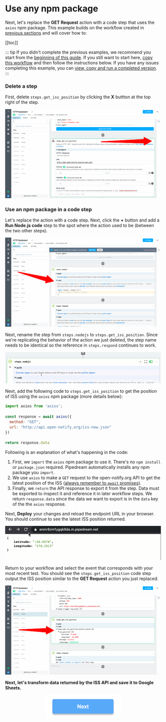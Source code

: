 # Use any npm package

Next, let's replace the **GET Request** action with a code step that uses the `axios` npm package. This example builds on the workflow created in [previous sections](/quickstart/) and will cover how to:

[[toc]]

::: tip
If you didn't complete the previous examples, we recommend you start from the [beginning of this guide](/quickstart/). If you still want to start here, [copy this workflow](https://pipedream.com/@gettingstarted/quickstart-make-outbound-http-requests-p_6lCQOLo) and then follow the instructions below. If you have any issues completing this example, you can [view, copy and run a completed version](https://pipedream.com/@gettingstarted/quickstart-use-any-npm-package-p_pWCg5BP).
:::

### Delete a step

First, delete `steps.get_iss_position` by clicking the **X** buttton at the top right of the step.

![image-20210525175501367](./images/image-20210525175501367.png)

### Use an npm package in a code step

Let's replace the action with a code step. Next, click the **+** button and add a **Run Node.js code** step to the spot where the action used to be (between the two other steps).

![image-20210525175626293](./images/image-20210525175626293.png)

Next, rename the step from `steps.nodejs` to `steps.get_iss_position`. Since we're replicating the behavior of the action we just deleted, the step name needs to be identical so the reference in `steps.respond` continues to work.

![rename-nodejs](./images/rename-nodejs.gif)

Next, add the following code to `steps.get_iss_position` to get the position of ISS using the `axios` npm package (more details below):

```javascript
import axios from 'axios';

const response = await axios({
  method: "GET",
  url: "http://api.open-notify.org/iss-now.json"
})

return response.data
```

Following is an explanation of what's happening in the code:

1. First, we `import` the `axios` npm package to use it. There's no `npm install` or `package.json` required. Pipedream automatically installs any npm package you `import`.
2. We use `axios` to make a `GET` request to the open-notify.org API to get the latest position of the ISS ([always remember to `await` promises](https://pipedream.com/docs/workflows/steps/code/async/)).
3. Finally, we `return` the API response to export it from the step. Data must be exported to inspect it and reference it in later workflow steps. We return `response.data` since the data we want to export is in the `data` key of the the `axios` response.

Next, **Deploy** your changes and reload the endpoint URL in your browser. You should continue to see the latest ISS position returned. 

![reload-iss-position](./images/reload-iss-position.gif)

Return to your workflow and select the event that corresponds with your most recent test. You should see the `steps.get_iss_position` code step output the ISS position similar to the **GET Request** action you just replaced.

![image-20210525181057299](./images/image-20210525181057299.png)

**Next, let's transform data returned by the ISS API and save it to Google Sheets.** 

<p style="text-align:center;">
<a :href="$withBase('/quickstart/add-data-to-google-sheets/')"><img src="../next.png"></a>
</p>